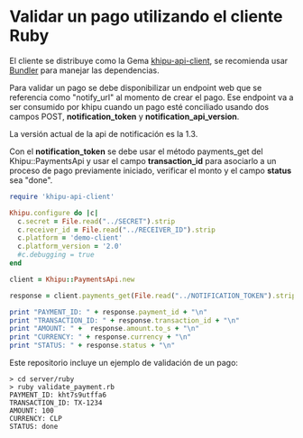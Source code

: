 # Validar un pago utilizando el cliente Ruby

El cliente se distribuye como la Gema [khipu-api-client](https://rubygems.org/gems/khipu-api-client), se recomienda usar [Bundler](https://bundler.io/) para manejar las dependencias.

Para validar un pago se debe disponibilizar un endpoint web que se referencia como "notify_url" al momento de crear el pago. Ese endpoint va a ser consumido por khipu cuando un pago esté conciliado usando dos campos POST, **notification_token** y **notification_api_version**.

La versión actual de la api de notificación es la 1.3.

Con el **notification_token** se debe usar el método payments_get del Khipu::PaymentsApi y usar el campo **transaction_id** para asociarlo a un proceso de pago previamente iniciado, verificar el monto y el campo **status** sea "done".

```ruby
require 'khipu-api-client'

Khipu.configure do |c|
  c.secret = File.read("../SECRET").strip
  c.receiver_id = File.read("../RECEIVER_ID").strip
  c.platform = 'demo-client'
  c.platform_version = '2.0'
  #c.debugging = true
end

client = Khipu::PaymentsApi.new

response = client.payments_get(File.read("../NOTIFICATION_TOKEN").strip)

print "PAYMENT_ID: " + response.payment_id + "\n"
print "TRANSACTION_ID: " + response.transaction_id + "\n"
print "AMOUNT: " +  response.amount.to_s + "\n"
print "CURRENCY: " + response.currency + "\n"
print "STATUS: " + response.status + "\n"
```

Este repositorio incluye un ejemplo de validación de un pago:



```
> cd server/ruby
> ruby validate_payment.rb
PAYMENT_ID: kht7s9utffa6
TRANSACTION_ID: TX-1234
AMOUNT: 100
CURRENCY: CLP
STATUS: done
```

